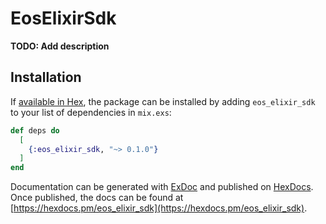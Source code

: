 # EosElixirSdk

**TODO: Add description**

## Installation

If [available in Hex](https://hex.pm/docs/publish), the package can be installed
by adding `eos_elixir_sdk` to your list of dependencies in `mix.exs`:

```elixir
def deps do
  [
    {:eos_elixir_sdk, "~> 0.1.0"}
  ]
end
```

Documentation can be generated with [ExDoc](https://github.com/elixir-lang/ex_doc)
and published on [HexDocs](https://hexdocs.pm). Once published, the docs can
be found at [https://hexdocs.pm/eos_elixir_sdk](https://hexdocs.pm/eos_elixir_sdk).

